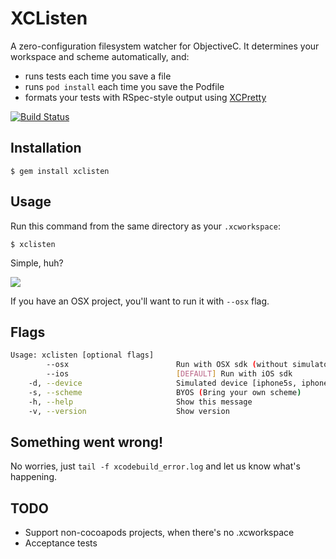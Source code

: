 # XCListen

A zero-configuration filesystem watcher for ObjectiveC. It determines your workspace and scheme automatically, and:

- runs tests each time you save a file
- runs `pod install` each time you save the Podfile
- formats your tests with RSpec-style output using [XCPretty](https://github.com/mneorr/xcpretty)

[![Build Status](https://travis-ci.org/mneorr/xclisten.png?branch=master)](https://travis-ci.org/mneorr/xclisten)

## Installation

```
$ gem install xclisten
```

## Usage

Run this command from the same directory as your `.xcworkspace`:
```
$ xclisten
```
Simple, huh?

![](http://i.imgur.com/JpsMMBW.gif)

If you have an OSX project, you'll want to run it with `--osx` flag.

## Flags

``` bash
Usage: xclisten [optional flags]
        --osx                        Run with OSX sdk (without simulator)
        --ios                        [DEFAULT] Run with iOS sdk
    -d, --device                     Simulated device [iphone5s, iphone5, iphone4]. Default is iphone5s
    -s, --scheme                     BYOS (Bring your own scheme)
    -h, --help                       Show this message
    -v, --version                    Show version
```

## Something went wrong!

No worries, just `tail -f xcodebuild_error.log` and let us know what's happening.

## TODO

- Support non-cocoapods projects, when there's no .xcworkspace
- Acceptance tests
